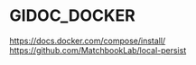 # GIDOC_DOCKER

https://docs.docker.com/compose/install/
https://github.com/MatchbookLab/local-persist
